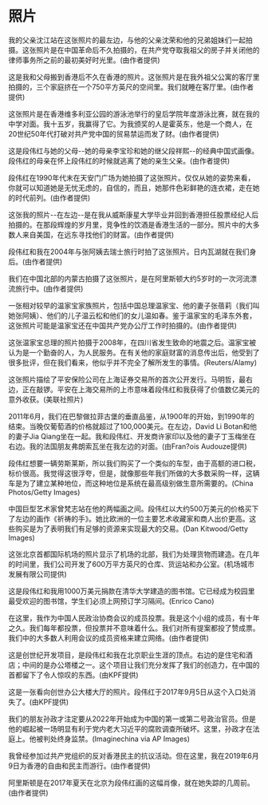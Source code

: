 # 照片

我的父亲沈江站在这张照片的最左边，与他的父亲沈荣和他的兄弟姐妹们一起拍摄。这张照片是在中国革命后不久拍摄的，在共产党夺取我祖父的房子并关闭他的律师事务所之前的最初美好时光里。(由作者提供)

这是我和父母搬到香港后不久在香港的照片。这张照片是在我外祖父公寓的客厅里拍摄的，三个家庭挤在一个750平方英尺的空间里。我们就睡在客厅里。(由作者提供)

这张照片是在香港维多利亚公园的游泳池举行的皇后学院年度游泳比赛，就在我的中学对面。我十五岁，我赢得了它。为我颁奖的人是霍英东，他是一个商人，在20世纪50年代打破对共产党中国的贸易禁运而发了财。(由作者提供)

这是段伟红与她的父母--她的母亲李宝珍和她的继父段祥熙--的经典中国式画像。段伟红的母亲在怀上段伟红的时候就逃离了她的亲生父亲。(由作者提供)

段伟红在1990年代末在天安门广场为她拍摄了这张照片。仅仅从她的姿势来看，你就可以知道她是无忧无虑的，自信的，而且，她那件色彩鲜艳的连衣裙，走在她的时代前列。(由作者提供)

这张我的照片--在左边--是在我从威斯康星大学毕业并回到香港担任股票经纪人后拍摄的。在那段辉煌的岁月里，竞争性的饮酒是香港生活的一部分。照片中的大多数人来自美国，在远东寻找他们的财富。(由作者提供)

段伟红和我在2004年与张阿姨去瑞士旅行时拍了这张照片。日内瓦湖就在我们身后。(由作者提供)

我们在中国北部的内蒙古拍摄了这张照片，是在阿里斯顿大约5岁时的一次河流漂流旅行中。(由作者提供)

一张相对较早的温家宝家族照片，包括中国总理温家宝、他的妻子张蓓莉（我们叫她张阿姨）、他们的儿子温云松和他们的女儿温如春。鉴于温家宝的毛泽东外套，这张照片可能是温家宝还在中国共产党办公厅工作时拍摄的。(由作者提供)

这张温家宝总理的照片拍摄于2008年，在四川省发生致命的地震之后。温家宝被认为是一个勤奋的人，为人民服务。在有关他的家庭财富的消息传出后，他受到了很多批评，但在我们看来，他似乎并不完全了解所发生的事情。(Reuters/Alamy)

这张照片描绘了平安保险公司在上海证券交易所的首次公开发行。马明哲，最右边，正在敲锣。平安在上海交易所的上市意味着段伟红和我获得了价值数亿美元的意外收获。(美联社照片)

2011年6月，我们在巴黎做拉菲古堡的垂直品鉴，从1900年的开始，到1990年的结束。当晚仅葡萄酒的价格就超过了100,000美元。在左边，David Li Botan和他的妻子Jia Qiang坐在一起。我和段伟红、开发商许家印以及他的妻子丁玉梅坐在右边。我的法国朋友弗朗索瓦坐在我左边的对面。(由Fran?ois Audouze提供)

段伟红想要一辆劳斯莱斯，所以我们购买了一个类似的车型，由于高额的进口税，标价很高。我觉得这很浮夸，但是，就像那些年我们所做的大多数采购一样，这辆车是为了建立某种地位，而这种地位是系统在最高级别做生意所需要的。(China Photos/Getty Images)

中国巨型艺术家曾梵志站在他的两幅画之间。段伟红以大约500万美元的价格买下了左边的画作《祈祷的手》。她比欧洲的一位主要艺术收藏家和商人出价更高。这些购买是为了表明我们有足够的资源来实现最大的交易。(Dan Kitwood/Getty Images)

这张北京首都国际机场的照片显示了机场的北部，我们为处理货物而建造。在几年的时间里，我们公司开发了600万平方英尺的仓库、货运站和办公室。(机场城市发展有限公司提供)

这是段伟红和我用1000万美元捐款在清华大学建造的图书馆。它已经成为校园里最受欢迎的图书馆，学生们必须上网预订学习隔间。(Enrico Cano)

在这里，我作为中国人民政治协商会议的成员投票。我是这个小组的成员，有十年之久。我们每年都投票，但投票并不意味着什么。我们对所有提案都投了赞成票。我们中的大多数人利用会议的成员资格来建立网络。(由作者提供)

这是创世纪开发项目，是段伟红和我在北京职业生涯的顶点。右边的是住宅和酒店；中间的是办公塔楼之一。这个项目让我们充分发挥了我们的创造力，在中国的首都留下了令人惊叹的东西。(由KPF提供)

这是一张看向创世办公大楼大厅的照片。段伟红于2017年9月5日从这个入口处消失了。(由KPF提供)

我们的朋友孙政才注定要从2022年开始成为中国的第一或第二号政治官员。但是他的崛起被一场明显有利于党内老大习近平的腐败调查所破坏。这里，孙政才在法庭上。他被判处终身监禁。(Imaginechina via AP Images)

我曾经参加过共产党组织的反对香港民主的抗议活动。但在这里，我在2019年6月9日为香港的自由和民主而游行。(由作者提供)

阿里斯顿是在2017年夏天在北京为段伟红画的这幅肖像，就在她失踪的几周前。(由作者提供)
